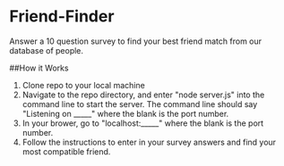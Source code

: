 # Friend-Finder

Answer a 10 question survey to find your best friend match from our database of people.

##How it Works

1. Clone repo to your local machine
2. Navigate to the repo directory, and enter "node server.js" into the command line to start the server. The command line should say "Listening on _____" where the blank is the port number.
3. In your brower, go to "localhost:_____" where the blank is the port number.
4. Follow the instructions to enter in your survey answers and find your most compatible friend.
